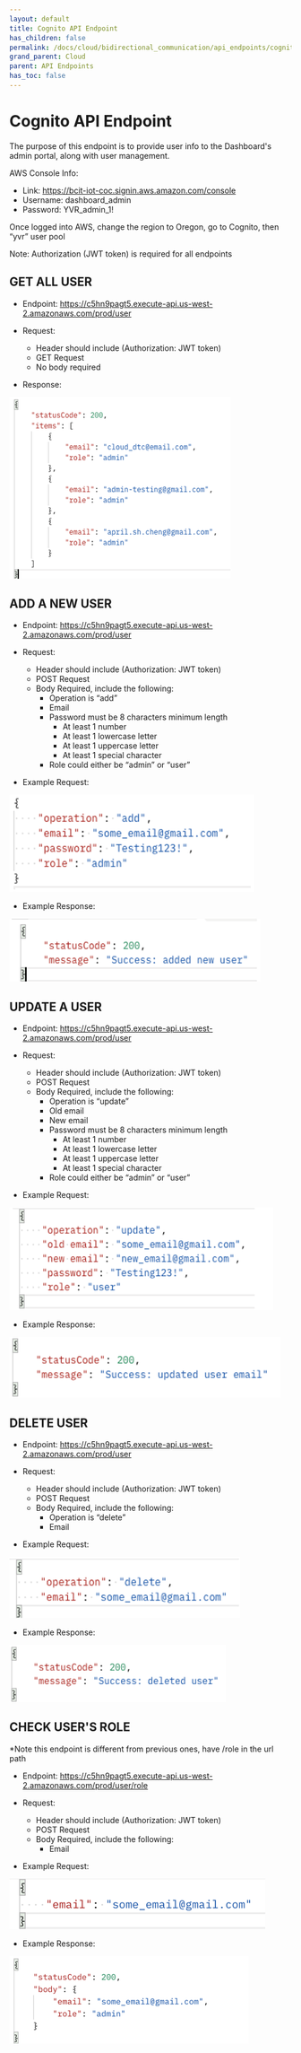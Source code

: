 ```yaml
---
layout: default
title: Cognito API Endpoint
has_children: false
permalink: /docs/cloud/bidirectional_communication/api_endpoints/cognito_api_endpoint
grand_parent: Cloud
parent: API Endpoints
has_toc: false
---
```


# Cognito API Endpoint

The purpose of this endpoint is to provide user info to the Dashboard's admin portal, along with user management.

AWS Console Info:

-	Link: https://bcit-iot-coc.signin.aws.amazon.com/console
-	Username: dashboard_admin 
-   Password: YVR_admin_1! 

Once logged into AWS, change the region to Oregon, go to Cognito, then “yvr” user pool

Note: Authorization (JWT token) is required for all endpoints

## GET ALL USER

-	Endpoint: https://c5hn9pagt5.execute-api.us-west-2.amazonaws.com/prod/user
-	Request:
    -   Header should include (Authorization: JWT token)
    -   GET Request
    -   No body required

-   Response:


![getalluser_01](assets/api_endpoint01.png)


## ADD A NEW USER

-	Endpoint: https://c5hn9pagt5.execute-api.us-west-2.amazonaws.com/prod/user
-	Request:
    -   Header should include (Authorization: JWT token)
    -   POST Request
    -   Body Required, include the following:
        -   Operation is “add”
        -   Email
        -   Password must be 8 characters minimum length
            -   At least 1 number
            -   At least 1 lowercase letter
            -   At least 1 uppercase letter
            -   At least 1 special character
        -   Role could either be “admin” or “user”

-   Example Request:

![addnewuser_01](assets/api_endpoint02.png)

-   Example Response:

![addnewuser_02](assets/api_endpoint03.png)


## UPDATE A USER

-	Endpoint: https://c5hn9pagt5.execute-api.us-west-2.amazonaws.com/prod/user
-	Request:
    -   Header should include (Authorization: JWT token)
    -   POST Request
    -   Body Required, include the following:
        -   Operation is “update”
        -   Old email
        -   New email
        -   Password must be 8 characters minimum length
            -   At least 1 number
            -   At least 1 lowercase letter
            -   At least 1 uppercase letter
            -   At least 1 special character
        -   Role could either be “admin” or “user”


-   Example Request:

![updateauser_01](assets/api_endpoint04.png)

-   Example Response:

![updateauser_02](assets/api_endpoint05.png)


## DELETE USER

-	Endpoint: https://c5hn9pagt5.execute-api.us-west-2.amazonaws.com/prod/user
-	Request:
    -   Header should include (Authorization: JWT token)
    -   POST Request
    -   Body Required, include the following:
        -   Operation is “delete”
        -   Email

-   Example Request:

![deleteuser_01](assets/api_endpoint06.png)

-   Example Response:

![deleteuser_02](assets/api_endpoint07.png)


## CHECK USER'S ROLE
*Note this endpoint is different from previous ones, have /role in the url path

-	Endpoint: https://c5hn9pagt5.execute-api.us-west-2.amazonaws.com/prod/user/role 
-	Request:
    -   Header should include (Authorization: JWT token)
    -   POST Request
    -   Body Required, include the following:
        -   Email

-   Example Request:

![checkuserrole_01](assets/api_endpoint08.png)

-   Example Response:

![checkuserrole_02](assets/api_endpoint09.png)







